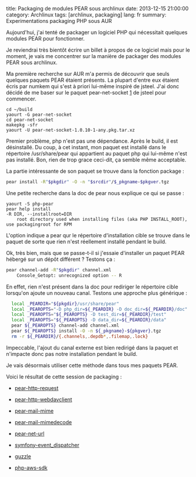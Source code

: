 title: Packaging de modules PEAR sous archlinux
date: 2013-12-15 21:00:00
category: Archlinux
tags: [archlinux, packaging]
lang: fr
summary: Experimentations packaging PHP sous AUR

Aujourd'hui, j'ai tenté de packager un logiciel PHP qui nécessitait quelques
modules PEAR pour fonctionner.

Je reviendrai très bientôt écrire un billet à propos de ce logiciel mais pour
le moment, je vais me concentrer sur la manière de packager des modules PEAR
sous archlinux.

Ma première recherche sur AUR m'a permis de découvrir que seuls quelques
paquets PEAR étaient présents. La plupart d'entre eux étaient écris par numkem
qui s'est à priori lui-même inspiré de jsteel. J'ai donc décidé de me baser
sur le paquet pear-net-socket [1] de jsteel pour commencer.

```
cd ~/build
yaourt -G pear-net-socket
cd pear-net-socket
makepkg -sfr
yaourt -U pear-net-socket-1.0.10-1-any.pkg.tar.xz
```

Premier problème, php n'est pas une dépendance. Après le build, il est
désinstallé. Du coup, à cet instant, mon paquet est installé dans le répertoire
/usr/share/pear qui appartient au paquet php qui lui-même n'est pas installé.
Bon, rien de trop grace ceci-dit, ça semble même acceptable.

La partie intéressante de son paquet se trouve dans la fonction package :

```.bash
pear install -R"$pkgdir" -O -n "$srcdir"/$_pkgname-$pkgver.tgz
```

Une petite recherche dans la doc de pear nous explique ce qui se passe :

```
yaourt -S php-pear
pear help install
-R DIR, --installroot=DIR
    root directory used when installing files (aka PHP INSTALL_ROOT), use packagingroot for RPM
```

L'option indique a pear qur le répertoire d'installation cible se trouve
dans le paquet de sorte que rien n'est réellement installé pendant le build.

Ok, très bien, mais que se passe-t-il si j'essaie d'installer un paquet PEAR
hébergé sur un dépôt différent ? Testons ça :

```.bash
pear channel-add -R"$pkgdir" channel.xml
    Console_Getopt: unrecognized option -- R
```

En effet, rien n'est présent dans la doc pour rediriger le répertoire cible
lorsqu'on ajoute un nouveau canal. Testons une approche plus générique :

```.bash
  local _PEARDIR="${pkgdir}/usr/share/pear"
  local _PEAROPTS="-D php_dir=${_PEARDIR} -D doc_dir=${_PEARDIR}/doc"
  local _PEAROPTS="${_PEAROPTS} -D test_dir=${_PEARDIR}/test"
  local _PEAROPTS="${_PEAROPTS} -D data_dir=${_PEARDIR}/data"
  pear ${_PEAROPTS} channel-add channel.xml
  pear ${_PEAROPTS} install -O -n ${_pkgname}-${pkgver}.tgz
  rm -r ${_PEARDIR}/{.channels,.depdb*,.filemap,.lock}
```

Impeccable, l'ajout du canal externe est bien redirigé dans la paquet et
n'impacte donc pas notre installation pendant le build.

Je vais désormais utiliser cette méthode dans tous mes paquets PEAR.

Voici le résultat de cette session de packaging :

* [pear-http-request](https://aur.archlinux.org/packages/pear-http-request)

* [pear-http-webdavclient](https://aur.archlinux.org/packages/pear-http-webdavclient/)

* [pear-mail-mime](https://aur.archlinux.org/packages/pear-mail-mime/)

* [pear-mail-mimedecode](https://aur.archlinux.org/packages/pear-mail-mimedecode/)

* [pear-net-url](https://aur.archlinux.org/packages/pear-net-url/)

* [symfony-event_dispatcher](https://aur.archlinux.org/packages/symfony-event_dispatcher/)

* [guzzle](https://aur.archlinux.org/packages/guzzle/)

* [php-aws-sdk](https://aur.archlinux.org/packages/php-aws-sdk/)

[1]: https://aur.archlinux.org/packages/pe/pear-net-socket/PKGBUILD "PKGBUILD"

